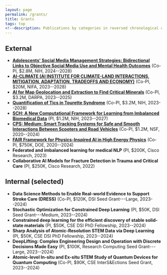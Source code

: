 ```yaml
---
layout: page
permalink: /grants/
title: Grants
tags: top
<!--description: Publications by categories in reversed chronological order. -->
---
```


## External

- [**Adolescents' Social Media Management Strategies: Bidirectional Links to Objective Social Media Use and Mental Health Outcomes**](https://reporter.nih.gov/search/sq1DIxuMwEOw3zgIBkrwbg/project-details/11045466) (Co-PI, $2.8M, NIH, 2024--2028)
- [**AI-CLIMATE (AI INSTITUTE FOR CLIMATE-LAND INTERACTIONS, MITIGATION, ADAPTATION, TRADEOFFS AND ECONOMY)**](https://portal.nifa.usda.gov/web/crisprojectpages/1030594-ai-climate-ai-institute-for-climate-land-interactions-mitigation-adaptation-tradeoffs-and-economy.html) (Co-PI, $20M, NIFA, 2023--2028)
- [**AI for Map Geolocation and Extraction to Find Critical Minerals**](https://knowledge-computing.github.io/criticalmaas-web/) (Co-PI, $3.2M, DARPA, 2023--2025)
- [**Quantification of Tics in Tourette Syndrome**](https://reporter.nih.gov/search/I81ac0XnF0WOj_1GA-VfYA/project-details/10635872) (Co-PI, $3.2M, NIH, 2023--2028)
- [**SCH: A New Computational Framework for Learning from Imbalanced Biomedical Data**](https://reporter.nih.gov/search/QwX7jhHSHESjZuJsPmhPWw/project-details/10816630) (PI, $1.2M, NIH, 2023--2027)
- [**CPS: Medium: Smart Tracking Systems for Safe and Smooth Interactions Between Scooters and Road Vehicles**](https://www.nsf.gov/awardsearch/showAward?AWD_ID=2038403) (Co-PI, $1.2M, NSF, 2020--2024)
- [**FAIR Framework for Physics-Inspired AI in High Energy Physics**](https://pamspublic.science.energy.gov/WebPAMSExternal/Interface/Common/ViewPublicAbstract.aspx?rv=535ad18b-d0cd-4f08-8c15-9a6e247d9ab4&rtc=24&PRoleId=10) (Co-PI, $750K, DOE, 2020--2024)
- **Federated and imbalanced learning for medical NLP** (PI, $200K, Cisco Research, 2023)
- **Collaborative AI Models for Fracture Detection in Trauma and Critical Care** (PI, $250K, Cisco Research, 2022)


## Internal (selected)

- **Data Science Methods to Enable Real-world Evidence to Support Stroke Care (DRESS)** (Co-PI, $120K, DSI Seed Grant---Large, 2023--2024)
- **Stochastic Optimization for Constrained Deep Learning** (PI, $50K, DSI Seed Grant---Medium, 2023--2024)
- **Constrained deep learning for the efficient discovery of stable solid-state materials** (PI, $50K, CSE DSI PhD Fellowship, 2023--2024)
- **Sharp Analysis of Atomic-Resolution STEM Data via Deep Learning** (PI, $50K, CSE DSI PhD Fellowship, 2023--2024)
- **DeepLifting: Complex Engineering Design and Operation with Discrete Decisions Made Easy** (PI, $100K, Research Computing Seed Grant---Large, 2023--2024)
- **Atomic-level In-situ and Ex-situ STEM Study of Quantum Devices for Quantum Computing** (Co-PI, $90K, CSE InterS&Ections Seed Grant, 2023--2024)

